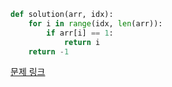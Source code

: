 ``` python
def solution(arr, idx):
    for i in range(idx, len(arr)):
        if arr[i] == 1:
            return i
    return -1
```

[문제 링크](https://school.programmers.co.kr/learn/courses/30/lessons/181898)
